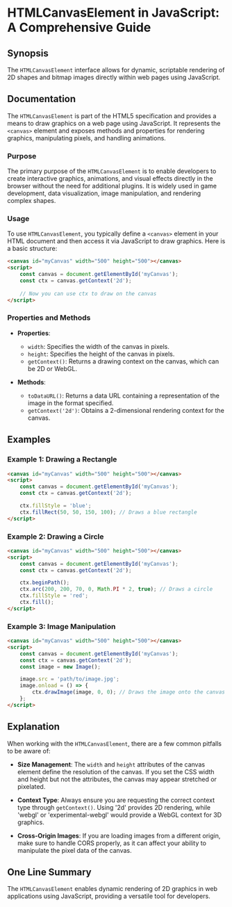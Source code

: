 <!--
Meta Description: # HTMLCanvasElement in JavaScript: A Comprehensive Guide ## Synopsis The `HTMLCanvasElement` interface allows for dynamic, scriptable rendering of 2D ...
Meta Keywords: canvas, ctx, image, const, mycanvas
-->

# HTMLCanvasElement in JavaScript: A Comprehensive Guide

## Synopsis
The `HTMLCanvasElement` interface allows for dynamic, scriptable rendering of 2D shapes and bitmap images directly within web pages using JavaScript.

## Documentation
The `HTMLCanvasElement` is part of the HTML5 specification and provides a means to draw graphics on a web page using JavaScript. It represents the `<canvas>` element and exposes methods and properties for rendering graphics, manipulating pixels, and handling animations. 

### Purpose
The primary purpose of the `HTMLCanvasElement` is to enable developers to create interactive graphics, animations, and visual effects directly in the browser without the need for additional plugins. It is widely used in game development, data visualization, image manipulation, and rendering complex shapes.

### Usage
To use `HTMLCanvasElement`, you typically define a `<canvas>` element in your HTML document and then access it via JavaScript to draw graphics. Here is a basic structure:

```html
<canvas id="myCanvas" width="500" height="500"></canvas>
<script>
    const canvas = document.getElementById('myCanvas');
    const ctx = canvas.getContext('2d');
    
    // Now you can use ctx to draw on the canvas
</script>
```

### Properties and Methods
- **Properties**: 
  - `width`: Specifies the width of the canvas in pixels.
  - `height`: Specifies the height of the canvas in pixels.
  - `getContext()`: Returns a drawing context on the canvas, which can be 2D or WebGL.

- **Methods**:
  - `toDataURL()`: Returns a data URL containing a representation of the image in the format specified.
  - `getContext('2d')`: Obtains a 2-dimensional rendering context for the canvas.

## Examples
### Example 1: Drawing a Rectangle
```html
<canvas id="myCanvas" width="500" height="500"></canvas>
<script>
    const canvas = document.getElementById('myCanvas');
    const ctx = canvas.getContext('2d');

    ctx.fillStyle = 'blue';
    ctx.fillRect(50, 50, 150, 100); // Draws a blue rectangle
</script>
```

### Example 2: Drawing a Circle
```html
<canvas id="myCanvas" width="500" height="500"></canvas>
<script>
    const canvas = document.getElementById('myCanvas');
    const ctx = canvas.getContext('2d');

    ctx.beginPath();
    ctx.arc(200, 200, 70, 0, Math.PI * 2, true); // Draws a circle
    ctx.fillStyle = 'red';
    ctx.fill();
</script>
```

### Example 3: Image Manipulation
```html
<canvas id="myCanvas" width="500" height="500"></canvas>
<script>
    const canvas = document.getElementById('myCanvas');
    const ctx = canvas.getContext('2d');
    const image = new Image();

    image.src = 'path/to/image.jpg';
    image.onload = () => {
        ctx.drawImage(image, 0, 0); // Draws the image onto the canvas
    };
</script>
```

## Explanation
When working with the `HTMLCanvasElement`, there are a few common pitfalls to be aware of:

- **Size Management**: The `width` and `height` attributes of the canvas element define the resolution of the canvas. If you set the CSS width and height but not the attributes, the canvas may appear stretched or pixelated.
  
- **Context Type**: Always ensure you are requesting the correct context type through `getContext()`. Using '2d' provides 2D rendering, while 'webgl' or 'experimental-webgl' would provide a WebGL context for 3D graphics.

- **Cross-Origin Images**: If you are loading images from a different origin, make sure to handle CORS properly, as it can affect your ability to manipulate the pixel data of the canvas.

## One Line Summary
The `HTMLCanvasElement` enables dynamic rendering of 2D graphics in web applications using JavaScript, providing a versatile tool for developers.